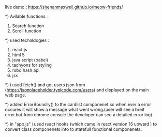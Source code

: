 live demo : https://shehanmaxwell.github.io/meow-friends/

*) Avilable functions : 

1. Search function
2. Scroll function

*) used techoldogies :

1. react js
2. html 5
3. java script (babel)
4. tachyons for styling
5. robo hash api
6. jsx

*) i used fetch() and got  users json from (https://jsonplaceholder.typicode.com/users) and displayed on the main web page.

*) added ErrorBoundry() to the cardlist componenet.so when ever a error occures it will show a message what went wrong.(user will see a breif error.but from
chrome console the developer can see a detailed error log)

*) in "app.js" i used react hooks (which came in react version 16 upward ) to convert class componenets into to statefull functional componenets.  
